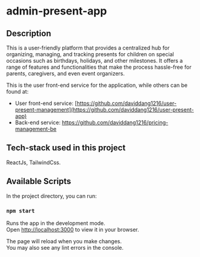 # admin-present-app

## Description
This is a user-friendly platform that provides a centralized hub for organizing, managing, and tracking presents for children on special occasions such as birthdays, holidays, and other milestones. It offers a range of features and functionalities that make the process hassle-free for parents, caregivers, and even event organizers.

This is the user front-end service for the application, while others can be found at:
- User front-end service: [https://github.com/daviddang1216/user-present-management](https://github.com/daviddang1216/user-present-app)
- Back-end service: https://github.com/daviddang1216/pricing-management-be

## Tech-stack used in this project
ReactJs, TailwindCss.

## Available Scripts

In the project directory, you can run:

### `npm start`

Runs the app in the development mode.\
Open [http://localhost:3000](http://localhost:3000) to view it in your browser.

The page will reload when you make changes.\
You may also see any lint errors in the console.

